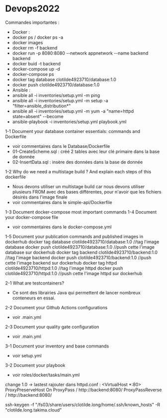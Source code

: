 # Devops2022

Commandes importantes : 
- Docker : 
 - docker ps / docker ps -a
 - docker images
 - docker rm -f backend
 - docker run -p 8080:8080 --network appnetwork --name backend backend
 - docker buid -t backend
 - docker-compose up -d
 - docker-compose ps
 - docker tag database clotilde4923710/database:1.0
 - docker push clotilde4923710/database:1.0
- Ansible :
 - ansible all -i inventories/setup.yml -m ping
 - ansible all -i inventories/setup.yml -m setup -a "filter=ansible_distribution*"
 - ansible all -i inventories/setup.yml -m yum -a "name=httpd state=absent" --become
 - ansible-playbook -i inventories/setup.yml playbook.yml

1-1 Document your database container essentials: commands and Dockerfile
- voir commentaires dans le Database/Dockerfile
- 01-CreateScheme.sql : créé 2 tables avec leur clé primaire dans la base de donnée
- 02-InsertData.sql : insère des données dans la base de donnée

1-2 Why do we need a multistage build ? And explain each steps of this dockerfile
- Nous devons utiliser un multistage build car nous devons utiliser plusieurs FROM avec des bases différentes, pour n'avoir que les fichiers désirés dans l'image finale
- voir commentaires dans le simple-api/Dockerfile

1-3 Document docker-compose most important commands
1-4 Document your docker-compose file
- voir commentaires dans le docker-compose.yml
 
1-5 Document your publication commands and published images in dockerhub
docker tag database clotilde4923710/database:1.0 //tag l'image database
docker push clotilde4923710/database:1.0 //push cette l'image database sur dockerhub
docker tag backend clotilde4923710/backend:1.0 //tag l'image backend
docker push clotilde4923710/backend:1.0 //push cette l'image backend sur dockerhub
docker tag httpd clotilde4923710/httpd:1.0 //tag l'image httpd
docker push clotilde4923710/httpd:1.0 //push cette l'image httpd sur dockerhub

2-1 What are testcontainers?
- Ce sont des librairies Java qui permettent de lancer nombreux conteneurs en essai.

2-2 Document your Github Actions configurations
- voir .main.yml

2-3 Document your quality gate configuration
- voir .main.yml

3-1 Document your inventory and base commands
- voir setup.yml

3-2 Document your playbook
- voir roles/docker/tasks/main.yml

change 1.0 -> lastest
rajouter dans httpd.conf :
<VirtualHost *:80>
    ProxyPreserveHost On
    ProxyPass / http://backend:8080/
    ProxyPassReverse / http://backend:8080/
</VirtualHost>


ssh-keygen -f "/fs03/share/users/clotilde.long/home/.ssh/known_hosts" -R "clotilde.long.takima.cloud"
